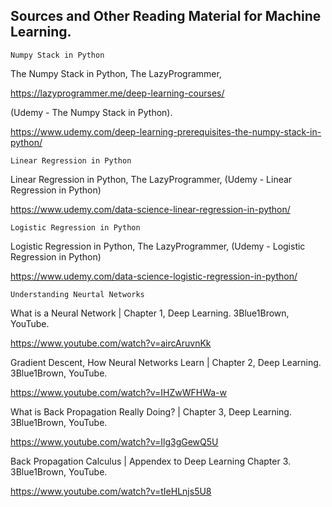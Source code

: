 ## Sources and Other Reading Material for Machine Learning.
```
Numpy Stack in Python
```
The Numpy Stack in Python, The LazyProgrammer,

https://lazyprogrammer.me/deep-learning-courses/
   
(Udemy - The Numpy Stack in Python).
   
https://www.udemy.com/deep-learning-prerequisites-the-numpy-stack-in-python/

```
Linear Regression in Python
```
Linear Regression in Python, The LazyProgrammer,
(Udemy - Linear Regression in Python)

https://www.udemy.com/data-science-linear-regression-in-python/

```
Logistic Regression in Python 
```
Logistic Regression in Python, The LazyProgrammer,
(Udemy - Logistic Regression in Python)
   
https://www.udemy.com/data-science-logistic-regression-in-python/

```
Understanding Neurtal Networks
```
What is a Neural Network | Chapter 1, Deep Learning. 3Blue1Brown, YouTube.

https://www.youtube.com/watch?v=aircAruvnKk

Gradient Descent, How Neural Networks Learn | Chapter 2, Deep Learning. 3Blue1Brown, YouTube.

https://www.youtube.com/watch?v=IHZwWFHWa-w

What is Back Propagation Really Doing? | Chapter 3, Deep Learning. 3Blue1Brown, YouTube.

https://www.youtube.com/watch?v=Ilg3gGewQ5U

Back Propagation Calculus | Appendex to Deep Learning Chapter 3. 3Blue1Brown, YouTube.

https://www.youtube.com/watch?v=tIeHLnjs5U8
